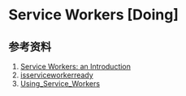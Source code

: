 # Service Workers [Doing]

## 参考资料
1. [Service Workers: an Introduction](https://developers.google.com/web/fundamentals/primers/service-workers)
2. [isserviceworkerready](https://jakearchibald.github.io/isserviceworkerready/resources.html)
3. [Using_Service_Workers](https://developer.mozilla.org/en-US/docs/Web/API/Service_Worker_API/Using_Service_Workers)